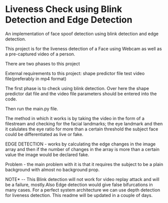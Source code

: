 # Liveness Check using Blink Detection and Edge Detection
An implementation of face spoof detection using blink detection and edge detection.

This project is for the liveness detection of a Face using Webcam as well as a
pre-captured video of a person.

There are two phases to this project

External requirements to this project:
shape predictor file
test video file(preferably in mp4 format)

The first phase is to check using blink detection.
Over here the shape predictor dat file and the video file parameters should 
be entered into the code.

Then run the main.py file.

The method in which it works is by  taking the video in the form of a filestream
and checking for the facial landmarks; the eye landmark and then it calulates the eye ratio
for more than a certain threshold the subject face could be differentiated as live or fake.



EDGE DETECTION -  works by calculating the edge changes in the image array and then if the number of changes in the array is more than a certain value the image would be declared fake.

Problem -  the main problem with it is that it requires the subject to be a plain background with almost no background prop.


NOTE* -- This Blink detection will not work for video replay attack and will be a failure, mostly.Also
Edge detection would give false bifurcations in many cases.
For a perfect system architecture we can use depth detection for liveness detection.
This readme will be updated in a couple of days.
